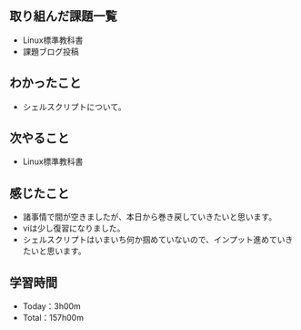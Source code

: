 ## 取り組んだ課題一覧
- Linux標準教科書
- 課題ブログ投稿
## わかったこと
- シェルスクリプトについて。
## 次やること
- Linux標準教科書
## 感じたこと
- 諸事情で間が空きましたが、本日から巻き戻していきたいと思います。
- viは少し復習になりました。
- シェルスクリプトはいまいち何か掴めていないので、インプット進めていきたいと思います。
## 学習時間
- Today：3h00m
- Total：157h00m
